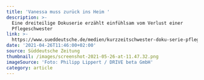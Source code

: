 ```yaml
---
title: 'Vanessa muss zurück ins Heim '
description: >-
  Eine dreiteilige Dokuserie erzählt einfühlsam vom Verlust einer
  Pflegeschwester
link: >-
  https://www.sueddeutsche.de/medien/kurzzeitschwester-doku-serie-pflegekind-schwester-ard-mediathek-gute-serie-1.5276846?reduced=true
date: '2021-04-26T11:46:00+02:00'
source: Süddeutsche Zeitung
thumbnail: /images/screenshot-2021-05-26-at-11.47.32.png
imageSource: 'Foto: Philipp Lippert / DRIVE beta GmbH'
category: article
---
```


